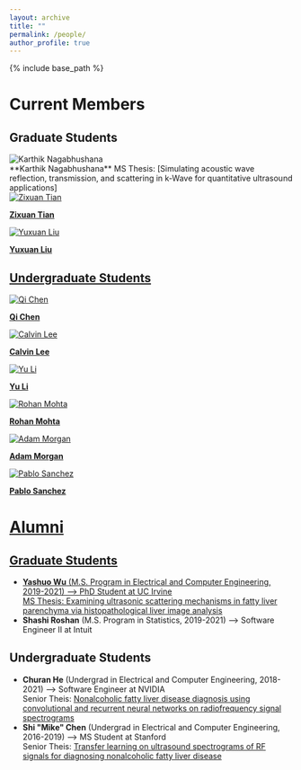 ```yaml
---
layout: archive
title: ""
permalink: /people/
author_profile: true
---
```


{% include base_path %}

Current Members
======

## Graduate Students
<div class="author__avatar">
  <img src="/images/img/students/Karthik Nagabhushana.jpg" class="author__avatar" alt="Karthik Nagabhushana">
</div>
**Karthik Nagabhushana**
MS Thesis: [Simulating acoustic wave reflection, transmission, and scattering in k-Wave for quantitative ultrasound applications]<a href = "pdf link" </a> <br/>

<left>
  <div class="author__avatar">
        <img src="/images/img/students/Zixuan Tian.jpg" class="author__avatar" alt="Zixuan Tian">  
  </div>
  <div class="author__content">
     <p><b>Zixuan Tian</b></p>
  </div>
  
  <div class="author__avatar">
        <img src="/images/img/students/Yuxuan Liu.jpg" class="author__avatar" alt="Yuxuan Liu">  
  </div>
  <div class="author__content">
     <p><b>Yuxuan Liu</b></p>
  </div>
</left>  

## Undergraduate Students

<left>
  <div class="author__avatar">
        <img src="/images/img/students/Qi Chen.jpg" class="author__avatar" alt="Qi Chen">  
  </div>
  <div class="author__content">
    <p><b>Qi Chen</b></p>
  </div>

  <div class="author__avatar">
        <img src="/images/img/students/Calvin Lee.jpg" class="author__avatar" alt="Calvin Lee">  
  </div>
  <div class="author__content">
    <p><b>Calvin Lee</b></p>
  </div>

  <div class="author__avatar">
        <img src="/images/img/students/Yu Li.jpg" class="author__avatar" alt="Yu Li">  
  </div>
  <div class="author__content">
    <p><b>Yu Li</b></p>
  </div>
  
  <div class="author__avatar">
        <img src="/images/img/students/Rohan Mohta.jpg" class="author__avatar" alt="Rohan Mohta">  
  </div>
  <div class="author__content">
    <p><b>Rohan Mohta</b></p>
  </div>

  <div class="author__avatar">
        <img src="/images/img/students/Adam Morgan.jpg" class="author__avatar" alt="Adam Morgan">  
  </div>
  <div class="author__content">
    <p><b>Adam Morgan</b></p>
  </div>

  <div class="author__avatar">
        <img src="/images/img/students/Pablo Sanchez.jpg" class="author__avatar" alt="Pablo Sanchez">  
  </div>
  <div class="author__content">
    <p><b>Pablo Sanchez</b></p>
  </div>
</left>  


Alumni
======
## Graduate Students
- **Yashuo Wu** (M.S. Program in Electrical and Computer Engineering, 2019-2021) --> PhD Student at UC Irvine  <br/>
  MS Thesis: <a href = "pdf link">Examining ultrasonic scattering mechanisms in fatty liver parenchyma via histopathological liver image analysis  </a>  
- **Shashi Roshan** (M.S. Program in Statistics, 2019-2021) --> Software Engineer II at Intuit

## Undergraduate Students
- **Churan He** (Undergrad in Electrical and Computer Engineering, 2018-2021) --> Software Engineer at NVIDIA  <br/>
  Senior Theis: <a href = "pdf link">Nonalcoholic fatty liver disease diagnosis using convolutional and recurrent neural networks on radiofrequency signal spectrograms </a>  
- **Shi "Mike" Chen** (Undergrad in Electrical and Computer Engineering, 2016-2019) --> MS Student at Stanford  <br/>
  Senior Theis: <a href = "pdf link">Transfer learning on ultrasound spectrograms of RF signals for diagnosing nonalcoholic fatty liver disease </a>  
<br/>

